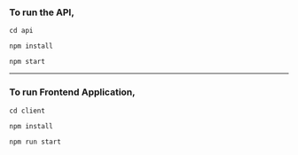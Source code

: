### To run the API,
```
cd api

```

```
npm install
```

```
npm start

```
___
### To run Frontend Application,
```
cd client
```

```
npm install
```

```
npm run start

```





